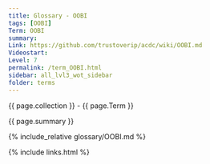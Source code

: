```yaml
---
title: Glossary - OOBI
tags: [OOBI]
Term: OOBI
summary: 
Link: https://github.com/trustoverip/acdc/wiki/OOBI.md
Videostart: 
Level: 7
permalink: /term_OOBI.html
sidebar: all_lvl3_wot_sidebar
folder: terms
---
```


{{ page.collection }} - {{ page.Term }}

   {{ page.summary }}

{% include_relative glossary/OOBI.md %}

 {% include links.html %} 
